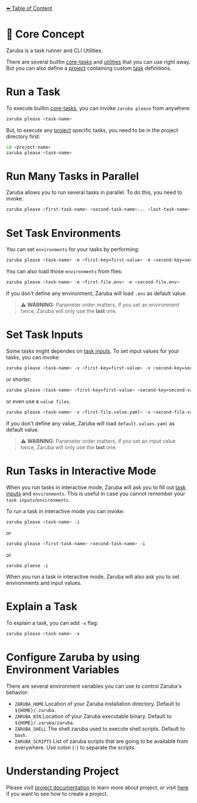 [⬅️ Table of Content](../README.md)

# 🧠 Core Concept

Zaruba is a task runner and CLI Utilities.

There are several builtin [core-tasks](../core-tasks/README.md) and [utilities](../utilities/README.md) that you can use right away. But you can also define a [project](./project/README.md) containing custom [task](./project/task/README.md) definitions.

# Run a Task

To execute builtin [core-tasks](../core-tasks/README.md), you can invoke `zaruba please` from anywhere:

```bash
zaruba please <task-name>
```

But, to execute any [project](./project/README.md) specific tasks, you need to be in the project directory first:

```bash
cd <project-name>
zaruba please <task-name>
```

# Run Many Tasks in Parallel

Zaruba allows you to run several tasks in parallel. To do this, you need to invoke:

```bash
zaruba please <first-task-name> <second-task-name>... <last-task-name>
```

# Set Task Environments

You can set `environments` for your tasks by performing:

```bash
zaruba please <task-name> -e <first-key=first-value> -e <second-key=second-value>
```

You can also load those `environments` from files:

```bash
zaruba please <task-name> -e <first-file.env> -e <second-file.env>
```

If you don't define any environment, Zaruba will load `.env` as default value.

> ⚠️ __WARNING:__ Parameter order matters, if you set an environment twice, Zaruba will only use the __last__ one.

# Set Task Inputs

Some tasks might dependes on [task inputs](./project/task/task-inputs.md). To set input values for your tasks, you can invoke:

```bash
zaruba please <task-name> -v <first-key=first-value> -v <second-key=second-value>
```

or shorter:


```bash
zaruba please <task-name> <first-key=first-value> <second-key=second-value>
```

or even use a `value files`.

```bash
zaruba please <task-name> -v <first-file.value.yaml> -v <second-file.value.yaml>
```

If you don't define any value, Zaruba will load `default.values.yaml` as default value.

> ⚠️ __WARNING:__ Parameter order matters, if you set an input value twice, Zaruba will only use the __last__ one.


# Run Tasks in Interactive Mode

When you run tasks in interactive mode, Zaruba will ask you to fill out [task inputs](./project/task/task-inputs.md) and `environments`. This is useful in case you cannot remember your `task inputs`/`environments`.

To run a task in interactive mode you can invoke:

```bash
zaruba please <task-name> -i
```

or

```bash
zaruba please <first-task-name> <second-task-name> -i
```

or

```
zaruba plaese -i
```

When you run a task in interactive mode, Zaruba will also ask you to set environments and input values.

# Explain a Task

To explain a task, you can add `-x` flag:

```bash
zaruba please <task-name> -x
```

# Configure Zaruba by using Environment Variables

There are several environment variables you can use to control Zaruba's behavior:

* `ZARUBA_HOME` Location of your Zaruba installation directory. Default to `${HOME}/.zaruba`.
* `ZARUBA_BIN` Location of your Zaruba executable binary. Default to `${HOME}/.zaruba/zaruba`.
* `ZARUBA_SHELL` The shell zaruba used to execute shell scripts. Default to `bash`.
* `ZARUBA_SCRIPTS` List of zaruba scripts that are going to be available from everywhere. Use colon (`:`) to separate the scripts.

# Understanding Project

Please visit [project documentation](./project/README.md) to learn more about project, or visit [here](../use-cases/create-a-project.md) if you want to see how to create a project.